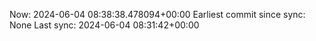 Now: 2024-06-04 08:38:38.478094+00:00 Earliest commit since sync: None Last sync: 2024-06-04 08:31:42+00:00
